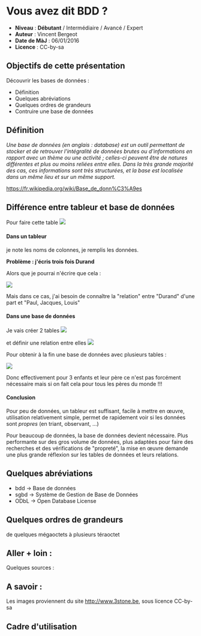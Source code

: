# Vous avez dit BDD ?

- **Niveau** : **Débutant** / Intermédiaire / Avancé / Expert
- **Auteur** : Vincent Bergeot
- **Date de MàJ** : 06/01/2016
- **Licence** : CC-by-sa

## Objectifs de cette présentation
Découvrir les bases de données :

- Définition
- Quelques abréviations
- Quelques ordres de grandeurs
- Contruire une base de données

## Définition
*Une base de données (en anglais : database) est un outil permettant de stocker et de retrouver l'intégralité de données brutes ou d'informations en rapport avec un thème ou une activité ; celles-ci peuvent être de natures différentes et plus ou moins reliées entre elles. Dans la très grande majorité des cas, ces informations sont très structurées, et la base est localisée dans un même lieu et sur un même support.*

https://fr.wikipedia.org/wiki/Base_de_donn%C3%A9es

## Différence entre tableur et base de données

Pour faire cette table ![](https://raw.githubusercontent.com/vinber/data33/master/presentations_diverses/img/bdd-01.png)

#### Dans un tableur
je note les noms de colonnes, je remplis les données.

**Problème : j'écris trois fois Durand**

Alors que je pourrai n'écrire que cela :

![](https://raw.githubusercontent.com/vinber/data33/master/presentations_diverses/img/bdd-02.png)

Mais dans ce cas, j'ai besoin de connaître la "relation" entre "Durand" d'une part et "Paul, Jacques, Louis"

#### Dans une base de données
Je vais créer 2 tables 
![](https://raw.githubusercontent.com/vinber/data33/master/presentations_diverses/img/bdd-03.png)

et définir une relation entre elles ![](https://raw.githubusercontent.com/vinber/data33/master/presentations_diverses/img/bdd-04.png)

Pour obtenir à la fin une base de données avec plusieurs tables :

![](https://raw.githubusercontent.com/vinber/data33/master/presentations_diverses/img/bdd-05.png)

Donc effectivement pour 3 enfants et leur père ce n'est pas forcément nécessaire mais si on fait cela pour tous les pères du monde !!!

#### Conclusion
Pour peu de données, un tableur est suffisant, facile à mettre en œuvre, utilisation relativement simple, permet de rapidement voir si les données sont *propres* (en triant, observant, ...)

Pour beaucoup de données, la base de données devient nécessaire. Plus performante sur des gros volume de données, plus adaptées pour faire des recherches et des vérifications de "propreté", la mise en œuvre demande une plus grande réflexion sur les tables de données et leurs relations.

## Quelques abréviations
- bdd -> Base de données
- sgbd -> Système de Gestion de Base de Données
- ODbL -> Open Database License

## Quelques ordres de grandeurs
de quelques mégaoctets à plusieurs téraoctet

## Aller + loin : 
Quelques sources : 

## A savoir : 
Les images proviennent du site http://www.3stone.be, sous licence CC-by-sa

## Cadre d'utilisation
